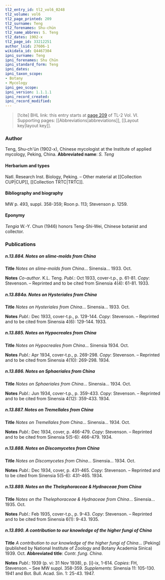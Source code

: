 ```yaml
---
tl2_entry_id: tl2_vol6_0248
tl2_volume: vol6
tl2_page_printed: 209
tl2_surname: Teng
tl2_forenames: Shu-chün
tl2_name_abbrev: S. Teng
tl2_dates: 1902-x
tl2_page_id: 33212251
author_lsid: 27606-1
wikidata_id: Q4467304
ipni_surname: Teng
ipni_forenames: Shu Chün
ipni_standard_form: Teng
ipni_dates: 
ipni_taxon_scope: 
- Botany
- Mycology
ipni_geo_scope: 
ipni_version: 1.1.1.1
ipni_record_created: 
ipni_record_modified:
---
```



> [!cite] BHL link: this entry starts at [page 209](https://www.biodiversitylibrary.org/page/33212251) of TL-2 Vol. VI.
> Supporting pages: [[Abbreviations|abbreviations]], [[Layout key|layout key]].

### Author

Teng, Shu-ch'ün (1902-x), Chinese mycologist at the Institute of applied mycology, Peking, China. 
**Abbreviated name**: *S. Teng*

#### Herbarium and types

Natl. Research Inst. Biology, Peking. – Other material at [[Collection CUP|CUP]], [[Collection TRTC|TRTC]].

#### Bibliography and biography

MW p. 493, suppl. 358-359; Roon p. 113; Stevenson p. 1259.

#### Eponymy

*Tengia* W.-Y. Chun (1946) honors Teng-Shi-Wei, Chinese botanist and collector.

### Publications

##### n.13.884. Notes on slime-molds from China

**Title**
*Notes on slime-molds from China*... Sinensia... 1933. Oct.

**Notes**
*Co-author*. K.L. Teng.
*Publ*.: Oct 1933, cover-t.p., p. 61-81. *Copy*: Stevenson. – Reprinted and to be cited from Sinensia 4(4): 61-81. 1933.

##### n.13.884a. Notes on Hysteriales from China

**Title**
*Notes on Hysteriales from China*... Sinensia... 1933. Oct.

**Notes**
*Publ*.: Dec 1933, cover-t.p., p. 129-144. *Copy*: Stevenson. – Reprinted and to be cited from Sinensia 4(6): 129-144. 1933.

##### n.13.885. Notes on Hypocreales from China

**Title**
*Notes on Hypocreales from China*... Sinensia 1934. Oct.

**Notes**
*Publ*.: Apr 1934, cover-t.p., p. 269-298. *Copy*: Stevenson. – Reprinted and to be cited from Sinensia 4(10): 269-298. 1934.

##### n.13.886. Notes on Sphaeriales from China

**Title**
*Notes on Sphaeriales from China*... Sinensia... 1934. Oct.

**Notes**
*Publ*.: Jun 1934, cover-t.p., p. 359-433. *Copy*: Stevenson. – Reprinted and to be cited from Sinensia 4(12): 359-433. 1934.

##### n.13.887. Notes on Tremellales from China

**Title**
*Notes on Tremellales from China*... Sinensia... 1934. Oct.

**Notes**
*Publ*.: Dec 1934, cover, p. 466-479. *Copy*: Stevenson. – Reprinted and to be cited from Sinensia 5(5-6): 466-479. 1934.

##### n.13.888. Notes on Discomycetes from China

**Title**
*Notes on Discomycetes from China*... Sinensia... 1934. Oct.

**Notes**
*Publ*.: Dec 1934, cover, p. 431-465. *Copy*: Stevenson. – Reprinted and to be cited from Sinensia 5(5-6): 431-465. 1934.

##### n.13.889. Notes on the Thelephoraceae & Hydnaceae from China

**Title**
*Notes on the Thelephoraceae & Hydnaceae from China*... Sinensia... 1935. Oct.

**Notes**
*Publ*.: Feb 1935, cover-t.p., p. 9-43. *Copy*: Stevenson. – Reprinted and to be cited from Sinensia 6(1): 9-43. 1935.

##### n.13.890. A contribution to our knowledge of the higher fungi of China

**Title**
*A contribution to our knowledge of the higher fungi of China*... \[Peking\] (published by National Institute of Zoology and Botany Academia Sinica) 1939. Oct.
**Abbreviated title**: *Contr. fung. China*.

**Notes**
*Publ*.: 1939 (p. vi: 31 Nov 1938), p. \[i\]-ix, 1-614. *Copies*: FH, Stevenson. – See MW suppl. 358-359.
*Supplements*: Sinensia 11: 105-130. 1941 and Bot. Bull. Acad. Sin. 1: 25-43. 1947.

